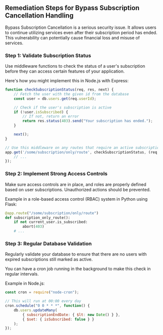 

## Remediation Steps for Bypass Subscription Cancellation Handling
Bypass Subscription Cancellation is a serious security issue. It allows users to continue utilizing services even after their subscription period has ended. This vulnerability can potentially cause financial loss and misuse of services.

### Step 1: Validate Subscription Status 
Use middleware functions to check the status of a user's subscription before they can access certain features of your application.

Here's how you might implement this in Node.js with Express:

```javascript
function checkSubscriptionStatus(req, res, next) {
    // Fetch the user with the given id from the database
    const user = db.users.get(req.userId);

    // Check if the user's subscription is active
    if (!user.isSubscribed) {
        // If not, return an error
        return res.status(403).send("Your subscription has ended.");
    }

    next();
}

// Use this middleware on any routes that require an active subscription
app.get('/some/subscription/only/route', checkSubscriptionStatus, (req, res) => {
    // ...
});
```

### Step 2: Implement Strong Access Controls 
Make sure access controls are in place, and roles are properly defined based on user subscriptions. Unauthorized actions should be prevented.

Example in a role-based access control (RBAC) system in Python using Flask:

```python
@app.route("/some/subscription/only/route")
def subscription_only_route():
    if not current_user.is_subscribed:
        abort(403)
    # ...
```
### Step 3: Regular Database Validation 
Regularly validate your database to ensure that there are no users with expired subscriptions still marked as active. 

You can have a cron job running in the background to make this check in regular intervals.

Example in Node.js:

```javascript
const cron = require("node-cron");

// This will run at 00:00 every day
cron.schedule("0 0 * * *", function() {
    db.users.updateMany(
        { subscriptionEndDate: { $lt: new Date() } },
        { $set: { isSubscribed: false } }
    );
});
```